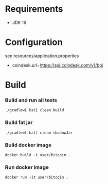 # Requirements
- JDK 16

# Configuration
see resources/application.properties
- coindesk.url=https://api.coindesk.com/v1/bpi

# Build
### Build and run all tests
```
./gradlew[.bat] clean build
```

### Build fat jar
```
./gradlew[.bat] clean shadowJar
```

### Build docker image
```
docker build -t user/bitcoin .
```

### Run docker image
```
docker run -it user/bitcoin .
```